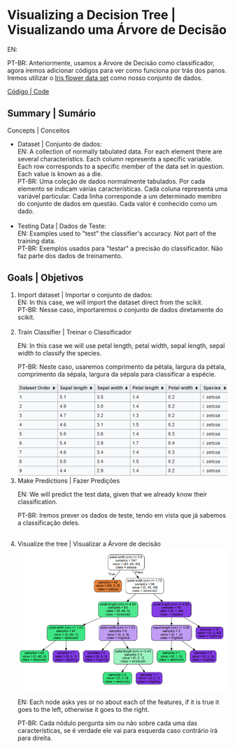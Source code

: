<h1>Visualizing a Decision Tree | Visualizando uma Árvore de Decisão</h1>
<p>EN: </p>
<p>PT-BR: Anteriormente, usamos a Árvore de Decisão como classificador, agora iremos adicionar códigos para ver como funciona por trás dos panos. Iremos utilizar o <a href="https://en.wikipedia.org/wiki/Iris_flower_data_set">Iris flower data set</a> como nosso conjunto de dados.</p>
<p><a target="_blank" href="./video_02.py">Código | Code</a></p>

<h2>Summary | Sumário</h2>
<p>Concepts | Conceitos</p>
<ul>
    <li>Dataset | Conjunto de dados: <br>
    EN: A collection of normally tabulated data. For each element there are several characteristics. Each column represents a specific variable. Each row corresponds to a specific member of the data set in question. Each value is known as a die.<br>
    PT-BR: Uma coleção de dados normalmente tabulados. Por cada elemento se indicam várias características. Cada coluna representa uma variável particular. Cada linha corresponde a um determinado membro do conjunto de dados em questão. Cada valor é conhecido como um dado.</li>
    <br>
    <li>Testing Data | Dados de Teste: <br>
    EN: Examples used to "test" the classifier's accuracy. Not part of the training data.<br>
    PT-BR: Exemplos usados para "testar" a precisão do classificador. Não faz parte dos dados de treinamento.</li>
</ul>

<h2>Goals | Objetivos</h2>
<ol>
    <li>Import dataset | Importar o conjunto de dados:<br> 
    EN: In this case, we will import the dataset direct from the scikit.<br>
    PT-BR: Nesse caso, importaremos o conjunto de dados diretamente do scikit.</li>
    <br>
    <li>Train Classifier | Treinar o Classificador</li>
    <p>EN: In this case we will use petal length, petal width, sepal length, sepal width to classify the species.</p>
    <p>PT-BR: Neste caso, usaremos comprimento da pétala, largura da pétala, comprimento da sépala, largura da sépala para classificar a espécie. </p>
    <img src="./table.PNG" alt="Table">
    <br>
    <li>Make Predictions | Fazer Predições</li>
    <p>EN: We will predict the test data, given that we already know their classification.</p>
    <p>PT-BR: Iremos prever os dados de teste, tendo em vista que já sabemos a classificação deles. </p>
    <br>
    <li>Visualize the tree | Visualizar a Árvore de decisão</li>
    <img src="./tree.PNG" alt="Tree">
    <p>EN: Each node asks yes or no about each of the features, if it is true it goes to the left, otherwise it goes to the right.</p>
    <p>PT-BR: Cada nódulo pergunta sim ou não sobre cada uma das características, se é verdade ele vai para esquerda caso contrário irá para direita.</p>
</ol>